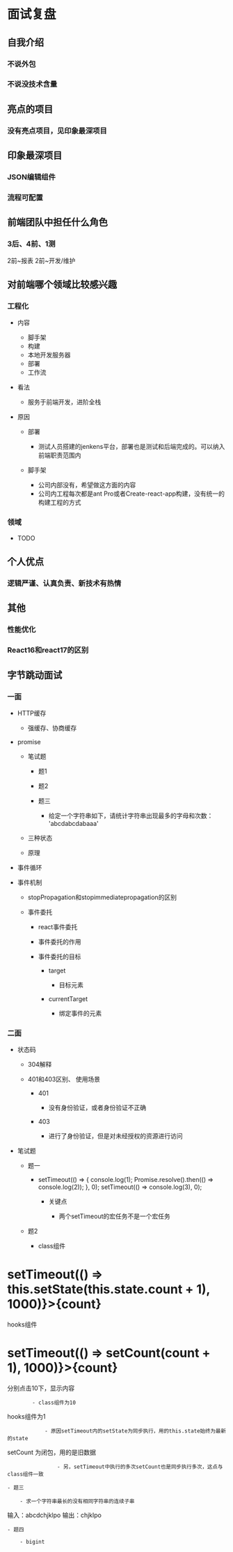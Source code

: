 # 面试复盘

## 自我介绍

### 不说外包

### 不说没技术含量

## 亮点的项目

### 没有亮点项目，见印象最深项目

## 印象最深项目

### JSON编辑组件

### 流程可配置

## 前端团队中担任什么角色

### 3后、4前、1测
2前~报表
2前~开发/维护

## 对前端哪个领域比较感兴趣

### 工程化

- 内容

	- 脚手架
	- 构建
	- 本地开发服务器
	- 部署
	- 工作流

- 看法

	- 服务于前端开发，进阶全栈

- 原因

	- 部署

		- 测试人员搭建的jenkens平台，部署也是测试和后端完成的。可以纳入前端职责范围内

	- 脚手架

		- 公司内部没有，希望做这方面的内容
		- 公司内工程每次都是ant Pro或者Create-react-app构建，没有统一的构建工程的方式

### 领域

- TODO

## 个人优点

### 逻辑严谨、认真负责、新技术有热情

## 其他

### 性能优化

### React16和react17的区别

## 字节跳动面试

### 一面

- HTTP缓存

	- 强缓存、协商缓存

- promise

	- 笔试题

		- 题1
		- 题2
		- 题三

			- 给定一个字符串如下，请统计字符串出现最多的字母和次数：
'abcdabcdabaaa'

	- 三种状态
	- 原理

- 事件循环
- 事件机制

	- stopPropagation和stopimmediatepropagation的区别
	- 事件委托

		- react事件委托
		- 事件委托的作用
		- 事件委托的目标

			- target

				- 目标元素

			- currentTarget

				- 绑定事件的元素

### 二面

- 状态码

	- 304解释
	- 401和403区别、 使用场景

		- 401

			- 没有身份验证，或者身份验证不正确

		- 403

			- 进行了身份验证，但是对未经授权的资源进行访问

- 笔试题

	- 题一

		- setTimeout(() => {
console.log(1);
Promise.resolve().then(() => console.log(2));
}, 0);
setTimeout(() => console.log(3), 0);


			- 关键点

				- 两个setTimeout的宏任务不是一个宏任务

	- 题2

		- class组件
<h1 onClick={() => setTimeout(() => this.setState(this.state.count + 1), 1000)}>{count}</h1>

hooks组件
<h1 onClick={() => setTimeout(() => setCount(count + 1), 1000)}>{count}</h1>
分别点击10下，显示内容

			- class组件为10
hooks组件为1

				- 原因setTimeout内的setState为同步执行，用的this.state始终为最新的state

setCount 为闭包，用的是旧数据

					- 另，setTimeout中执行的多次setCount也是同步执行多次，这点与class组件一致

	- 题三

		- 求一个字符串最长的没有相同字符串的连续子串
输入：abcdchjklpo
输出：chjklpo

	- 题四

		- bigint

